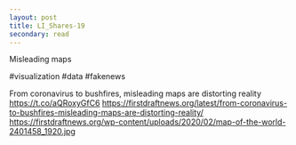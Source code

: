 ```yaml
---
layout: post
title: LI_Shares-19
secondary: read
---
```


Misleading maps 

#visualization #data #fakenews

From coronavirus to bushfires, misleading maps are distorting reality https://t.co/aQRoxyGfC6
https://firstdraftnews.org/latest/from-coronavirus-to-bushfires-misleading-maps-are-distorting-reality/
https://firstdraftnews.org/wp-content/uploads/2020/02/map-of-the-world-2401458_1920.jpg
